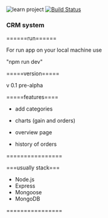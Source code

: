 ![learn project](https://img.shields.io/badge/Learn-learn%20project-orange.svg)
[![Build Status](https://travis-ci.com/AndreyDodonov/crm.svg?branch=master)](https://travis-ci.com/AndreyDodonov/crm)
### CRM system

======run======

For run app on your local machine use 

"npm run dev"

=====version=====

v 0.1 pre-alpha

=====features====
- add categories

- charts (gain and orders)

- overview page

- history of orders

================

===usually stack===
- Node.js
- Express
- Mongoose
- MongoDB

================

